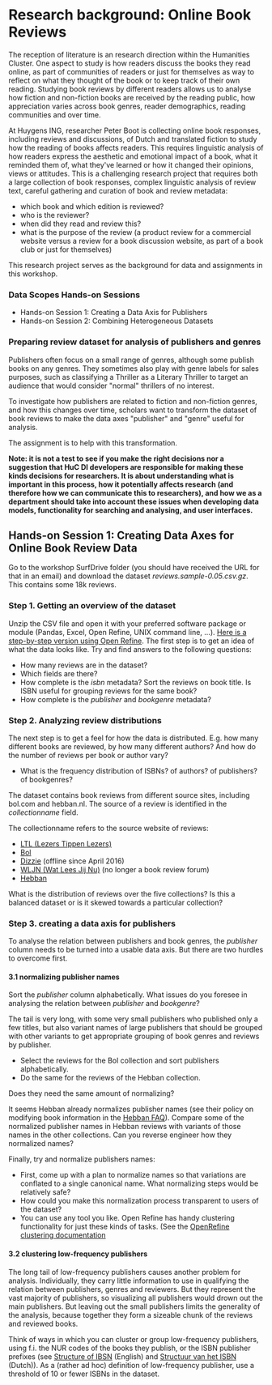 # Research background: Online Book Reviews

The reception of literature is an research direction within the Humanities Cluster. One aspect to study is how readers discuss the books they read online, as part of communities of readers or just for themselves as way to reflect on what they thought of the book or to keep track of their own reading. Studying book reviews by different readers allows us to analyse how fiction and non-fiction books are received by the reading public, how appreciation varies across book genres, reader demographics, reading communities and over time. 

At Huygens ING, researcher Peter Boot is collecting online book responses, including reviews and discussions, of Dutch and translated fiction to study how the reading of books affects readers. This requires linguistic analysis of how readers express the aesthetic and emotional impact of a book, what it reminded them of, what they've learned or how it changed their opinions, views or attitudes. This is a challenging research project that requires both a large collection of book responses, complex linguistic analysis of review text, careful gathering and curation of book and review metadata: 

- which book and which edition is reviewed?
- who is the reviewer?
- when did they read and review this?
- what is the purpose of the review (a product review for a commercial website versus a review for a book discussion website, as part of a book club or just for themselves)

This research project serves as the background for data and assignments in this workshop. 

### Data Scopes Hands-on Sessions

- Hands-on Session 1: Creating a Data Axis for Publishers
- Hands-on Session 2: Combining Heterogeneous Datasets

### Preparing review dataset for analysis of publishers and genres

Publishers often focus on a small range of genres, although some publish books on any genres. They sometimes also play with genre labels for sales purposes, such as classifying a Thriller as a Literary Thriller to target an audience that would consider "normal" thrillers of no interest.

To investigate how publishers are related to fiction and non-fiction genres, and how this changes over time, scholars want to transform the dataset of book reviews to make the data axes "publisher" and "genre" useful for analysis.

The assignment is to help with this transformation.

**Note: it is not a test to see if you make the right decisions nor a suggestion that HuC DI developers are responsible for making these kinds decisions for researchers. It is about understanding what is important in this process, how it potentially affects research (and therefore how we can communicate this to researchers), and how we as a department should take into account these issues when developing data models, functionality for searching and analysing, and user interfaces.**

## Hands-on Session 1: Creating Data Axes for Online Book Review Data

Go to the workshop SurfDrive folder (you should have received the URL for that in an email) and download the dataset *reviews.sample-0.05.csv.gz*. This contains some 18k reviews.

### Step 1. Getting an overview of the dataset

Unzip the CSV file and open it with your preferred software package or module (Pandas, Excel, Open Refine, UNIX command line, ...). [Here is a step-by-step version using Open Refine](assignment1-openrefine.md). The first step is to get an idea of what the data looks like. Try and find answers to the following questions:

- How many reviews are in the dataset?
- Which fields are there?
- How complete is the *isbn* metadata? Sort the reviews on book title. Is ISBN useful for grouping reviews for the same book?
- How complete is the *publisher* and *bookgenre* metadata?


### Step 2. Analyzing review distributions

The next step is to get a feel for how the data is distributed. E.g. how many different books are reviewed, by how many different authors? And how do the number of reviews per book or author vary?

- What is the frequency distribution of ISBNs? of authors? of publishers? of bookgenres?

The dataset contains book reviews from different source sites, including bol.com and hebban.nl. The source of a review is identified in the *collectionname* field.

The collectionname refers to the source website of reviews:
- [LTL (Lezers Tippen Lezers)](http://www.lezerstippenlezers.be/)
- [Bol](https://www.bol.com/nl/boeken/index.html)
- [Dizzie](http://dizzie.nl/) (offline since April 2016)
- [WLJN (Wat Lees Jij Nu)](http://watleesjij.nu/) (no longer a book review forum)
- [Hebban](https://www.hebban.nl/)

What is the distribution of reviews over the five collections? Is this a balanced dataset or is it skewed towards a particular collection?

### Step 3. creating a data axis for publishers

To analyse the relation between publishers and book genres, the *publisher* column needs to be turned into a usable data axis. But there are two hurdles to overcome first.

#### 3.1 normalizing publisher names 

Sort the *publisher* column alphabetically. What issues do you foresee in analysing the relation between *publisher* and *bookgenre*?

The tail is very long, with some very small publishers who published only a few titles, but also variant names of large publishers that should be grouped with other variants to get appropriate grouping of book genres and reviews by publisher.

- Select the reviews for the Bol collection and sort publishers alphabetically. 
- Do the same for the reviews of the Hebban collection. 

Does they need the same amount of normalizing?

It seems Hebban already normalizes publisher names (see their policy on modifying book information in the [Hebban FAQ](https://www.hebban.nl/faq)). Compare some of the normalized publisher names in Hebban reviews with variants of those names in the other collections. Can you reverse engineer how they normalized names?

Finally, try and normalize publishers names:
- First, come up with a plan to normalize names so that variations are conflated to a single canonical name. What normalizing steps would be relatively safe?
- How could you make this normalization process transparent to users of the dataset?
- You can use any tool you like. Open Refine has handy clustering functionality for just these kinds of tasks. (See the [OpenRefine clustering documentation](https://github.com/OpenRefine/OpenRefine/wiki/Clustering-In-Depth)


#### 3.2 clustering low-frequency publishers

The long tail of low-frequency publishers causes another problem for analysis. Individually, they carry little information to use in qualifying the relation between publishers, genres and reviewers. But they represent the vast majority of publishers, so visualizing all publishers would drown out the main publishers. But leaving out the small publishers limits the generality of the analysis, because together they form a sizeable chunk of the reviews and reviewed books.

Think of ways in which you can cluster or group low-frequency publishers, using f.i. the NUR codes of the books they publish, or the ISBN publisher prefixes (see [Structure of IBSN](https://en.wikipedia.org/wiki/International_Standard_Book_Number#Overview) (English) and [Structuur van het ISBN](https://nl.wikipedia.org/wiki/Internationaal_Standaard_Boeknummer#Structuur_van_het_ISBN) (Dutch)). As a (rather ad hoc) definition of low-frequency publisher, use a threshold of 10 or fewer ISBNs in the dataset.



